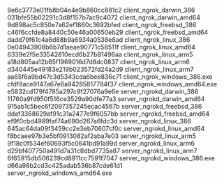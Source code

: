 9e6c3773e01fb8b04e4e9b860cc881c2  client_ngrok_darwin_386
031bfe55b02291c3d8f157b7ac9c4072  client_ngrok_darwin_amd64
9d898ac5c850e7a62ef1860c3692bfed  client_ngrok_freebsd_386
c46f6ccfde8a8440c50e46a00650eb29  client_ngrok_freebsd_amd64
dadd79f61c4a6d88b9a6934a0538e8ad  client_ngrok_linux_386
0e04943908b6b7d1aeae90771c58511f  client_ngrok_linux_amd64
6339e2f5e33542810ecd6b27b81496aa  client_ngrok_linux_arm5
a18d805aa12b65f1969016d7d8dc0837  client_ngrok_linux_arm6
d340445e49183e219b023572fd24a2d9  client_ngrok_linux_arm7
aa65f6a9bd47c3d5343cda6bee836c71  client_ngrok_windows_386.exe
cfdf8ace9147a67e6a94285817784f37  client_ngrok_windows_amd64.exe
e5832cd179f4785a297c9f27076a9e6e  server_ngrokd_darwin_386
11760a9fd950f516ce3529a90dfe77a3  server_ngrokd_darwin_amd64
915ab1c5bec6f2097357245ecac4567b  server_ngrokd_freebsd_386
ddaf3368629af91c31a2477e9f6057bb  server_ngrokd_freebsd_amd64
ef9f0cbd4989faf74a690d267a6fdc3d  server_ngrokd_linux_386
645ac64da09f3459cc2e3eb70607cf0c  server_ngrokd_linux_amd64
f8bcaee97b3e5bf0913082af2aba7e03  server_ngrokd_linux_arm5
9f18c0f534ef60693f5c0641bd91a99d  server_ngrokd_linux_arm6
d29bf407750a491d7a31c8dbd7735a87  server_ngrokd_linux_arm7
6f65915db506239cd8911cc7591f7047  server_ngrokd_windows_386.exe
d66a98b2cd3c425adab536b87cde61d1  server_ngrokd_windows_amd64.exe
